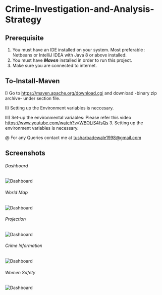 # Crime-Investigation-and-Analysis-Strategy
## Prerequisite
1. You must have an IDE installed on your system. Most preferable : Netbeans or IntelliJ IDEA with Java 8 or above installed.
2. You must have _**Maven**_ installed in order to run this project.
3. Make sure you are connected to internet.
## To-Install-Maven
  I) Go to https://maven.apache.org/download.cgi and download -binary zip archive- under section file.
  
  II) Setting up the Environment variables is neccesary.
  
  III) Set-up the environmental variables: Please refer this video https://www.youtube.com/watch?v=WBOLiS4fsQs
3. Setting up the environment variables is necessary.

@ For any Queries contact me at tusharbadewale1998@gmail.com

## Screenshots
###### Dashboard

![Dashboard](https://raw.githubusercontent.com/bbTushar/Crime-Investigation-and-Analysis-Strategy/master/screenshots/1.png)

###### World Map

![Dashboard](https://raw.githubusercontent.com/bbTushar/Crime-Investigation-and-Analysis-Strategy/master/screenshots/2.png)

###### Projection

![Dashboard](https://raw.githubusercontent.com/bbTushar/Crime-Investigation-and-Analysis-Strategy/master/screenshots/3.png)

###### Crime Information

![Dashboard](https://raw.githubusercontent.com/bbTushar/Crime-Investigation-and-Analysis-Strategy/master/screenshots/5.png)

###### Women Safety

![Dashboard](https://raw.githubusercontent.com/bbTushar/Crime-Investigation-and-Analysis-Strategy/master/screenshots/6.png)

